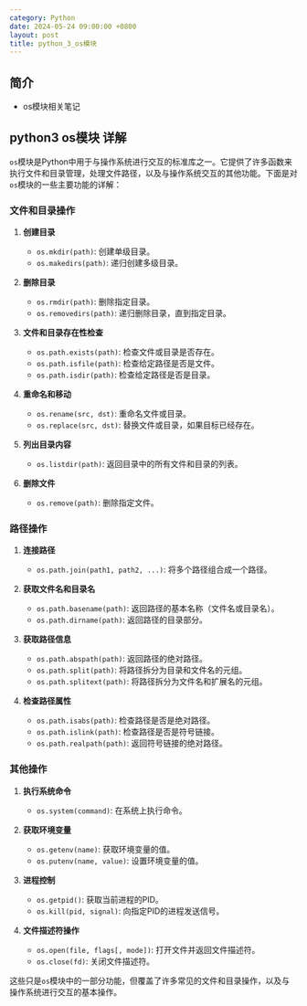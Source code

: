 ```yaml
---
category: Python
date: 2024-05-24 09:00:00 +0800
layout: post
title: python_3_os模块
---
```


## 简介

+ os模块相关笔记

## python3 os模块 详解

`os`模块是Python中用于与操作系统进行交互的标准库之一。它提供了许多函数来执行文件和目录管理，处理文件路径，以及与操作系统交互的其他功能。下面是对`os`模块的一些主要功能的详解：

### 文件和目录操作

1. **创建目录**
   - `os.mkdir(path)`: 创建单级目录。
   - `os.makedirs(path)`: 递归创建多级目录。

2. **删除目录**
   - `os.rmdir(path)`: 删除指定目录。
   - `os.removedirs(path)`: 递归删除目录，直到指定目录。

3. **文件和目录存在性检查**
   - `os.path.exists(path)`: 检查文件或目录是否存在。
   - `os.path.isfile(path)`: 检查给定路径是否是文件。
   - `os.path.isdir(path)`: 检查给定路径是否是目录。

4. **重命名和移动**
   - `os.rename(src, dst)`: 重命名文件或目录。
   - `os.replace(src, dst)`: 替换文件或目录，如果目标已经存在。

5. **列出目录内容**
   - `os.listdir(path)`: 返回目录中的所有文件和目录的列表。

6. **删除文件**
   - `os.remove(path)`: 删除指定文件。

### 路径操作

1. **连接路径**
   - `os.path.join(path1, path2, ...)`: 将多个路径组合成一个路径。

2. **获取文件名和目录名**
   - `os.path.basename(path)`: 返回路径的基本名称（文件名或目录名）。
   - `os.path.dirname(path)`: 返回路径的目录部分。

3. **获取路径信息**
   - `os.path.abspath(path)`: 返回路径的绝对路径。
   - `os.path.split(path)`: 将路径拆分为目录和文件名的元组。
   - `os.path.splitext(path)`: 将路径拆分为文件名和扩展名的元组。

4. **检查路径属性**
   - `os.path.isabs(path)`: 检查路径是否是绝对路径。
   - `os.path.islink(path)`: 检查路径是否是符号链接。
   - `os.path.realpath(path)`: 返回符号链接的绝对路径。

### 其他操作

1. **执行系统命令**
   - `os.system(command)`: 在系统上执行命令。

2. **获取环境变量**
   - `os.getenv(name)`: 获取环境变量的值。
   - `os.putenv(name, value)`: 设置环境变量的值。

3. **进程控制**
   - `os.getpid()`: 获取当前进程的PID。
   - `os.kill(pid, signal)`: 向指定PID的进程发送信号。

4. **文件描述符操作**
   - `os.open(file, flags[, mode])`: 打开文件并返回文件描述符。
   - `os.close(fd)`: 关闭文件描述符。

这些只是`os`模块中的一部分功能，但覆盖了许多常见的文件和目录操作，以及与操作系统进行交互的基本操作。